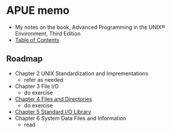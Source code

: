 

# APUE memo

* My notes on the book, Advanced Programming in the UNIX® Environment, Third Edition
* [Table of Contents](http://apuebook.com/toc3e.html)

## Roadmap

* Chapter 2 UNIX Standardization and Imprementations
	* refer as needed
* Chapter 3 File I/O
	* do exercise
* [Chapter 4 Files and Directories](./apue_ch04)
	* do exercise
* [Chapter 5 Standard I/O Library](./apue_ch05)
* Chapter 6 System Data Files and Information
	* read


<!--stackedit_data:
eyJoaXN0b3J5IjpbMTQ2NjUxMzc0Miw4NzQxNTMwNCwtMTIzNT
IzOTQ1OCw1MTkxNzIxNDYsMTc1NzY2NTcxNiwtMTE4NDkyMzY4
NiwxMjk1NjAyNzIwLDEwNzgxOTUwNCwtMTIzNTIzNTYyMCwtOT
k2MzI0MTQ3LDE0MzQ5NjQwMSwtMTg3ODA5MzY0MSwtMTI2MjIx
ODY0OCwtMzk4OTA3NTkwLC0xMjYyMjE4NjQ4LDI4Mzc1MTU2NC
wxOTM3MjAyNzgzLDc0OTQwNTk0NiwtMzI0NTk4MzgsMTk1ODEw
MDY2Ml19
-->